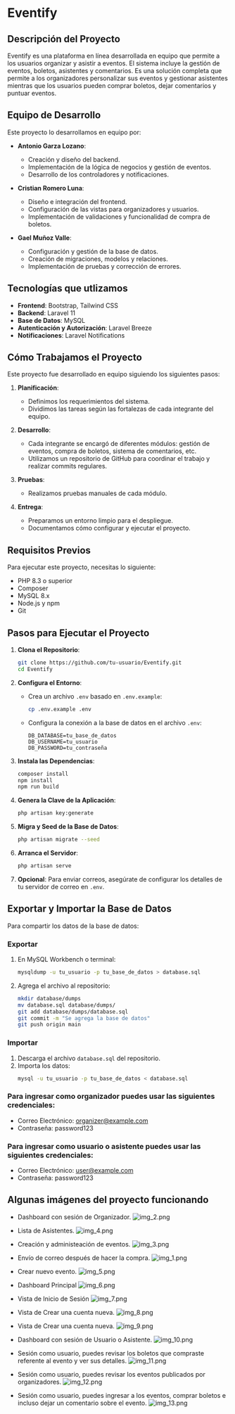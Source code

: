 # Eventify

## Descripción del Proyecto

Eventify es una plataforma en línea desarrollada en equipo que permite a los usuarios organizar y asistir a eventos. El sistema incluye la gestión de eventos, boletos, asistentes y comentarios. Es una solución completa que permite a los organizadores personalizar sus eventos y gestionar asistentes mientras que los usuarios pueden comprar boletos, dejar comentarios y puntuar eventos.

## Equipo de Desarrollo

Este proyecto lo desarrollamos en equipo por:

- **Antonio Garza Lozano**:
    - Creación y diseño del backend.
    - Implementación de la lógica de negocios y gestión de eventos.
    - Desarrollo de los controladores y notificaciones.

- **Cristian Romero Luna**:
    - Diseño e integración del frontend.
    - Configuración de las vistas para organizadores y usuarios.
    - Implementación de validaciones y funcionalidad de compra de boletos.

- **Gael Muñoz Valle**:
    - Configuración y gestión de la base de datos.
    - Creación de migraciones, modelos y relaciones.
    - Implementación de pruebas y corrección de errores.


## Tecnologías que utlizamos

- **Frontend**: Bootstrap, Tailwind CSS
- **Backend**: Laravel 11
- **Base de Datos**: MySQL
- **Autenticación y Autorización**: Laravel Breeze
- **Notificaciones**: Laravel Notifications

## Cómo Trabajamos el Proyecto

Este proyecto fue desarrollado en equipo siguiendo los siguientes pasos:

1. **Planificación**:
    - Definimos los requerimientos del sistema.
    - Dividimos las tareas según las fortalezas de cada integrante del equipo.

2. **Desarrollo**:
    - Cada integrante se encargó de diferentes módulos: gestión de eventos, compra de boletos, sistema de comentarios, etc.
    - Utilizamos un repositorio de GitHub para coordinar el trabajo y realizar commits regulares.

3. **Pruebas**:
    - Realizamos pruebas manuales de cada módulo.

4. **Entrega**:
    - Preparamos un entorno limpio para el despliegue.
    - Documentamos cómo configurar y ejecutar el proyecto.

## Requisitos Previos

Para ejecutar este proyecto, necesitas lo siguiente:

- PHP 8.3 o superior
- Composer
- MySQL 8.x
- Node.js y npm 
- Git

## Pasos para Ejecutar el Proyecto

1. **Clona el Repositorio**:
   ```bash
   git clone https://github.com/tu-usuario/Eventify.git
   cd Eventify
   ```

2. **Configura el Entorno**:
    - Crea un archivo `.env` basado en `.env.example`:
      ```bash
      cp .env.example .env
      ```
    - Configura la conexión a la base de datos en el archivo `.env`:
      ```env
      DB_DATABASE=tu_base_de_datos
      DB_USERNAME=tu_usuario
      DB_PASSWORD=tu_contraseña
      ```

3. **Instala las Dependencias**:
   ```bash
   composer install
   npm install
   npm run build
   ```

4. **Genera la Clave de la Aplicación**:
   ```bash
   php artisan key:generate
   ```

5. **Migra y Seed de la Base de Datos**:
   ```bash
   php artisan migrate --seed
   ```

6. **Arranca el Servidor**:
   ```bash
   php artisan serve
   ```

7. **Opcional**: Para enviar correos, asegúrate de configurar los detalles de tu servidor de correo en `.env`.

## Exportar y Importar la Base de Datos

Para compartir los datos de la base de datos:

### Exportar
1. En MySQL Workbench o terminal:
   ```bash
   mysqldump -u tu_usuario -p tu_base_de_datos > database.sql
   ```

2. Agrega el archivo al repositorio:
   ```bash
   mkdir database/dumps
   mv database.sql database/dumps/
   git add database/dumps/database.sql
   git commit -m "Se agrega la base de datos"
   git push origin main
   ```

### Importar
1. Descarga el archivo `database.sql` del repositorio.
2. Importa los datos:
   ```bash
   mysql -u tu_usuario -p tu_base_de_datos < database.sql
   ```

### Para ingresar como organizador puedes usar las siguientes credenciales:

- Correo Electrónico: organizer@example.com
- Contraseña: password123

### Para ingresar como usuario o asistente puedes usar las siguientes credenciales:

- Correo Electrónico: user@example.com
- Contraseña: password123


## Algunas imágenes del proyecto funcionando

- Dashboard con sesión de Organizador.
![img_2.png](img_2.png)

- Lista de Asistentes.
![img_4.png](img_4.png)

- Creación y administeación de eventos.
![img_3.png](img_3.png)

- Envío de correo después de hacer la compra.
![img_1.png](img_1.png)

- Crear nuevo evento.
![img_5.png](img_5.png)

- Dashboard Principal
![img_6.png](img_6.png)

- Vista de Inicio de Sesión
![img_7.png](img_7.png)

- Vista de Crear una cuenta nueva.
![img_8.png](img_8.png)

- Vista de Crear una cuenta nueva.
![img_9.png](img_9.png)

- Dashboard con sesión de Usuario o Asistente.
![img_10.png](img_10.png)

- Sesión como usuario, puedes revisar los boletos que compraste referente al evento y ver sus detalles.
![img_11.png](img_11.png)

- Sesión como usuario, puedes revisar los eventos publicados por organizadores.
![img_12.png](img_12.png)

- Sesión como usuario, puedes ingresar a los eventos, comprar boletos e incluso dejar un comentario sobre el evento.
![img_13.png](img_13.png)
